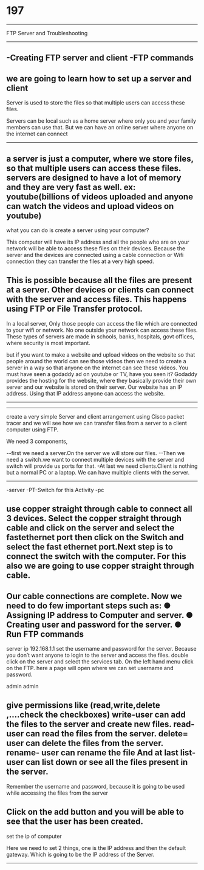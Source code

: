 # 197
-----------

FTP Server and Troubleshooting


----------------------------
-Creating FTP server and client
-FTP commands
-----------------------------

we are going to learn how to set up a server and client
------------------------------
Server is used to store the files so that multiple users can access these files.

Servers can be local such as a home server where only you and your family members can use that.
But we can have an online server where anyone on the internet can connect 

------------------------------
a server is just a computer, where we store files, so that multiple users can access these files.
servers are designed to have a lot of memory and they are very fast as well.
ex: youtube(billions of videos uploaded and anyone can watch the videos and upload videos on youtube)
----------------------------
what  you can do is create a server using your computer?

This computer will have its IP address and all the people who are on your network 
will be able to access these files on their devices. Because the server and 
the devices are connected using a cable connection or Wifi connection they can 
transfer the files at a very high speed.

This is possible because all the files are present at a server.
Other devices or clients can connect with the server and access files.
This happens using FTP or File Transfer protocol.
---------------------------------
In a local server, Only those people can access the file which are connected
to your wifi or network.
No one outside your network can access these files. These types of servers are made in schools, banks, hospitals, govt offices, where security is most important.


but if you want to make a website and upload videos on the website so that people around the world can see those videos then we need to create a server in a way so that anyone on the internet can see these videos.
You must have seen a godaddy ad on youtube or TV, have you seen it?
Godaddy provides the hosting for the website, where they basically provide their own server and our website is stored on their server.
Our website has an IP address. Using that IP address anyone can access the website.

-----------------------------------
************************************************************************
create a very simple Server and client arrangement using Cisco packet tracer and we will see how we can transfer files from a server to a client computer using FTP.

We need 3 components, 

--first we need a server.On the server we will store our files.
--Then we need a switch.we want to connect multiple devices with the server and 
switch will provide us ports for that.
-At last we need clients.Client is nothing but a normal PC or a laptop. We can have multiple clients with the server.

-------------------------------------------
-server
 -PT-Switch for this Activity
 -pc
 
 use copper straight through cable to connect all 3 devices.
 Select the copper straight through cable and click on the server and select the fastethernet port then click on the Switch and select the fast ethernet port.Next step is to connect the switch with the computer.
For this also we are going to use copper straight through cable.
---------------------------------
Our cable connections are complete. Now we need to do few important steps such as:
● Assigning IP address to Computer and server.
● Creating user and password for the server.
● Run FTP commands
---------------------------------
 server ip 192.168.1.1
 set the username and password for the server. Because you don’t want anyone to login to the server and access the files.
double click on the server and select the services tab. On the left hand menu
click on the FTP. here a page will open where we can set username and password.

admin 
admin

give permissions like (read,write,delete ,....check the checkboxes)
write-user can add the files to the server and create new files.
read- user can read the files from the server.
delete= user can delete the files from the server. rename- user can rename the file
And at last list- user can list down or see all the files present in the server.
----------------------------
Remember the username and password, because it is going to be used while 
accessing the files from the server

Click on the add button and you will be able to see that the user has been created.
--------------------------------
set the ip of computer

Here we need to set 2 things, one is the IP address and then the default gateway. Which is going to be the IP address of the Server.

------------

